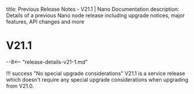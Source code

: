 title: Previous Release Notes - V21.1 | Nano Documentation
description: Details of a previous Nano node release including upgrade notices, major features, API changes and more

# V21.1

--8<-- "release-details-v21-1.md"

!!! success "No special upgrade considerations"
	V21.1 is a service release which doesn't require any special upgrade considerations when upgrading from V21.0.